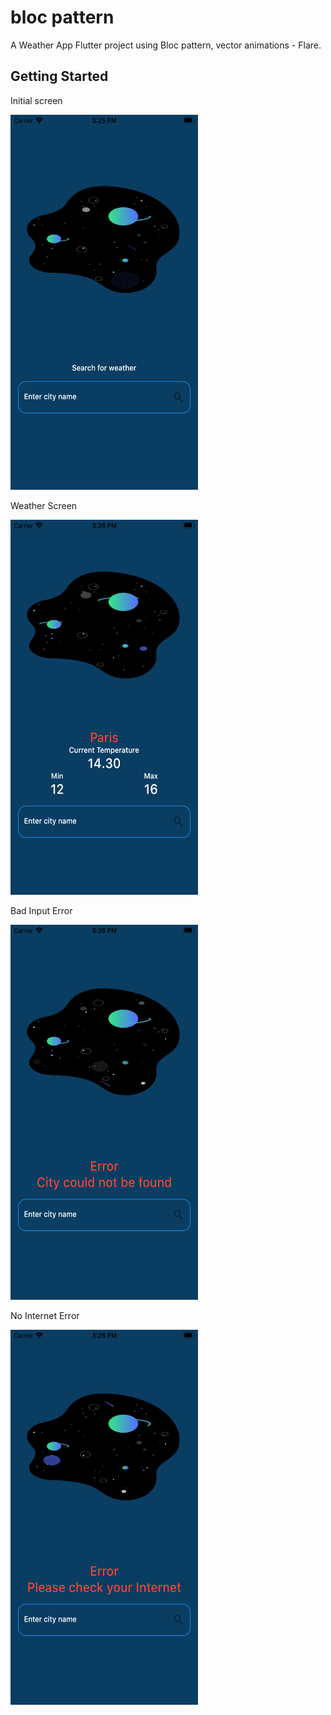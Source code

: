 # bloc pattern

A Weather App Flutter project using Bloc pattern, vector animations - Flare.

## Getting Started

Initial screen 

<img src = "/githubImages/initialScreen.png" width = "300" height ="600" > 

Weather Screen

<img src = "/githubImages/WeatherScreen.png" width = "300" height ="600" >

Bad Input Error 

<img src = "/githubImages/Error1.png" width = "300" height ="600" >

No Internet Error

<img src = "/githubImages/Error2.png" width = "300" height ="600" >
